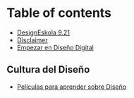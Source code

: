 # Table of contents

* [DesignEskola 9.21](README.md)
* [Disclaimer](disclaimer.md)
* [Empezar en Diseño Digital](como-empezar....md)

## Cultura del Diseño

* [Películas para aprender sobre Diseño](cultura-del-diseno/peliculas-para-aprender-sobre-diseno.md)

